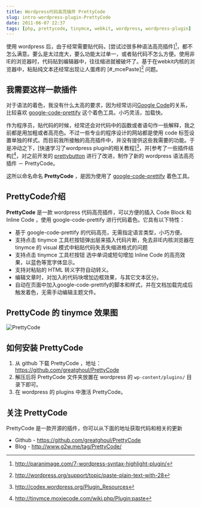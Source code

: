 ```yaml
---
title: Wordpress代码高亮插件 PrettyCode
slug: intro-wordpress-plugin-PrettyCode
date: 2011-06-07 22:37
tags: [php, prettycode, tinymce, webkit, wordpress, wordpress-plugin]
---
```


使用 wordpress 后，由于经常需要贴代码，[尝试过很多种语法高亮插件][^1]，都不怎么满意。要么是太过庞大，要么功能太过单一，或者贴代码不怎么方便。使用非IE的浏览器时，代码贴到编辑器中，往往缩进就被破坏了。基于在we­bkit内核的浏览器中，粘贴纯文本还经常出现让人蛋疼的 [#\_mcePaste][^2] 问题。

我需要这样一款插件
------------------

对于语法的着色，我没有什么太高的要求，因为经常访问[Google Code][gc]的关系，比较喜欢 [google-code-prettify][gcp] 这个着色工具。小巧灵活，加载快。

作为程序员，贴代码的时候，经常还会对代码中的函数或者语句作一些解释，我之前都是用加粗或者高亮色。不过一些专业的程序设计的网站都是使用 code 标签设置单独的样式。而目前我所接触的高亮插件中，并没有提供这些我需要的功能。于是冲动之下，[快速学习了wordpress plug­in的相关教程][^3]，并[参考了一些插件结构][^4]，对之前开发的 [prettybutton][pb] 进行了改进，制作了新的 wordpress 语法高亮插件 － PrettyCode。

这所以命名命名 **PrettyCode** ，是因为使用了 [google-code-prettify][gcp] 着色工具。

Pretty­Code介绍
---------------

**PrettyCode** 是一款 wordpress 代码高亮插件，可以方便的插入 Code Block 和 Inline Code ，使用 google-code-prettify 进行代码着色。它具有以下特性：

 * 基于 google-code-prettify 的代码高亮，无需指定语言类型，小巧方便。
 * 支持点击 tinymce 工具栏按钮弹出层来插入代码片断，免去非IE内核浏览器在 tinymce 的 visual 
   模式中粘贴代码失丢失缩进格式的问题
 * 支持点击 tinymce 工具栏按钮 选中单词或短句增加 Inline Code 的高亮效果，以蓝色等宽字体显示。
 * 支持对粘贴的 HTML 转义字符自动转义。
 * 编辑文章时，对加入的代码块增加边框效果，与其它文本区分。
 * 自动在页面中加入google-code-prettify的脚本和样式，并在文档加载完成后触发着色，无需手动编辑主题文件。

PrettyCode 的 tinymce 效果图
----------------------------

![PrettyCode](http://pic.yupoo.com/greatghoul_v/B7QGJu3X/medium.jpg)


如何安装 PrettyCode
-------------------

 1. 从 github 下载 PrettyCode ，地址： <https://github.com/greatghoul/PrettyCode>
 2. 解压后将 PrettyCode 文件夹放置在 wordpress 的 `wp-content/plugins/` 目录下即可。
 3. 在 wordpress 的 plugins 中激活 Pretty­Code。


关注 PrettyCode
---------------

PrettyCode 是一款开源的插件，你可以从下面的地址获取代码和相关的更新

 * Github - <https://github.com/greatghoul/PrettyCode>
 * Blog - <http://www.g2w.me/tag/PrettyCode/>



[gc]: http://code.google.com/intl/zh-CN/
[gcp]: http://code.google.com/p/google-code-prettify/
[pb]: http://www.g2w.me/2011/06/intro-wordpress-plugin-PrettyCode/

[^1]: http://paranimage.com/7-wordpress-syntax-highlight-plugin/
[^2]: http://wordpress.org/support/topic/paste-plain-text-with-28
[^3]: http://codex.wordpress.org/Plugin_Resources
[^4]: http://tinymce.moxiecode.com/wiki.php/Plugin:paste
